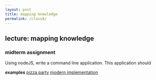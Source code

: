 ```yaml
---  
layout: post  
title: mapping knowledge  
permalink: /class8/  
---  
```

<!-- maybe cybernetics lib here?? orit halpern beautiful data kind of thing??? -->


## lecture: mapping knowledge





### midterm assignment

Using nodeJS, write a command line application. This application should 



**examples**
[pizza party](http://www.coryarcangel.com/things-i-made/2004-009-pizza-party) [modern implementation](https://github.com/brianmxwll/SiriProxy-PizzaParty)